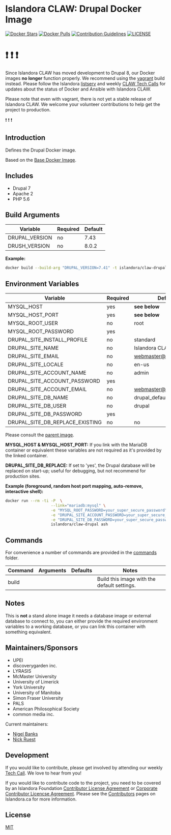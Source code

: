 # Islandora CLAW: Drupal Docker Image

[![Docker Stars](https://img.shields.io/docker/stars/islandora/claw-drupal.svg)](https://hub.docker.com/r/islandora/claw-drupal/)
[![Docker Pulls](https://img.shields.io/docker/pulls/islandora/claw-drupal.svg)](https://hub.docker.com/r/islandora/claw-drupal/)
[![Contribution Guidelines](http://img.shields.io/badge/CONTRIBUTING-Guidelines-blue.svg)](./CONTRIBUTING.md)
[![LICENSE](https://img.shields.io/badge/license-MIT-blue.svg?style=flat-square)](./LICENSE)

# :heavy_exclamation_mark: :heavy_exclamation_mark: :heavy_exclamation_mark:

Since Islandora CLAW has moved development to Drupal 8, our Docker images **no longer** function properly. We recommend using the [vagrant](https://github.com/Islandora-CLAW/CLAW/tree/master/install) build instead. Please follow the Islandora [listserv](https://groups.google.com/forum/?hl=en&fromgroups=#!forum/islandora) and weekly [CLAW Tech Calls](https://github.com/Islandora-CLAW/CLAW/wiki#islandora-claw-tech-calls) for updates about the status of Docker and Ansible with Islandora CLAW. 

 Please note that even with vagrant, there is not yet a stable release of Islandora CLAW. We welcome your volunteer contributions to help get the project to production. 
 
 :heavy_exclamation_mark: :heavy_exclamation_mark: :heavy_exclamation_mark:
## Introduction

Defines the Drupal Docker image. 

Based on the [Base Docker Image](https://github.com/Islandora-CLAW/docker-base).

## Includes

* Drupal 7
* Apache 2
* PHP 5.6

## Build Arguments

| Variable       | Required | Default |
|----------------|----------|---------|
| DRUPAL_VERSION | no       |    7.43 |
| DRUSH_VERSION  | no       |   8.0.2 |

**Example:**
```bash
docker build --build-arg "DRUPAL_VERSION=7.41" -t islandora/claw-drupal .
```

## Environment Variables

| Variable                        | Required | Default                 |
|---------------------------------|----------|-------------------------|
| MYSQL_HOST                      | yes      | **see below**           |
| MYSQL_HOST_PORT                 | yes      | **see below**           |
| MYSQL_ROOT_USER                 | no       | root                    |
| MYSQL_ROOT_PASSWORD             | yes      |                         |
| DRUPAL_SITE_INSTALL_PROFILE     | no       | standard                |
| DRUPAL_SITE_NAME                | no       | Islandora CLAW          |
| DRUPAL_SITE_EMAIL               | no       | webmaster@localhost.com |
| DRUPAL_SITE_LOCALE              | no       | en-us                   |
| DRUPAL_SITE_ACCOUNT_NAME        | no       | admin                   |
| DRUPAL_SITE_ACCOUNT_PASSWORD    | yes      |                         |
| DRUPAL_SITE_ACCOUNT_EMAIL       | no       | webmaster@localhost.com |
| DRUPAL_SITE_DB_NAME             | no       | drupal_default          |
| DRUPAL_SITE_DB_USER             | no       | drupal                  |
| DRUPAL_SITE_DB_PASSWORD         | yes      |                         |
| DRUPAL_SITE_DB_REPLACE_EXISTING | no       | no                      |

Please consult the [parent image](https://github.com/Islandora-CLAW/docker-base).

**MYSQL_HOST & MYSQL_HOST_PORT:** If you link with the MariaDB container or equivalent these variables are not required as it's provided by the linked container.

**DRUPAL_SITE_DB_REPLACE:** If set to 'yes', the Drupal database will be replaced on start-up; useful for debugging, but not recommend for production sites.

**Example (foreground, random host port mapping, auto-remove, interactive shell):**
```bash
docker run --rm -ti -P  \
                    --link="mariadb:mysql" \
                    -e "MYSQL_ROOT_PASSWORD=your_super_secure_password" \
                    -e "DRUPAL_SITE_ACCOUNT_PASSWORD=your_super_secure_password" \
                    -e "DRUPAL_SITE_DB_PASSWORD=your_super_secure_password" \
                    islandora/claw-drupal ash
```

## Commands

For convenience a number of commands are provided in the [commands](/commands)
folder.

| Command | Arguments | Defaults | Notes                                       |
|---------|-----------|----------|---------------------------------------------|
| build   |           |          | Build this image with the default settings. |

## Notes

This is **not** a stand alone image it needs a database image or external database to connect to, you can either provide the required environment variables to a working database, or you can link this container with something equivalent. 

## Maintainers/Sponsors

* UPEI
* discoverygarden inc.
* LYRASIS
* McMaster University
* University of Limerick
* York University
* University of Manitoba
* Simon Fraser University
* PALS
* American Philosophical Society
* common media inc.

Current maintainers:

* [Nigel Banks](https://github.com/nigelgbanks)
* [Nick Ruest](https://github.com/ruebot)

## Development

If you would like to contribute, please get involved by attending our weekly [Tech Call](https://github.com/Islandora-CLAW/CLAW/wiki). We love to hear from you!

If you would like to contribute code to the project, you need to be covered by an Islandora Foundation [Contributor License Agreement](http://islandora.ca/sites/default/files/islandora_cla.pdf) or [Corporate Contributor Licencse Agreement](http://islandora.ca/sites/default/files/islandora_ccla.pdf). Please see the [Contributors](http://islandora.ca/resources/contributors) pages on Islandora.ca for more information.

## License

[MIT](https://opensource.org/licenses/MIT)
